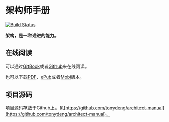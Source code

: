 # 架构师手册

[![Build Status](https://travis-ci.org/tonydeng/architect-manual.svg?branch=master)](https://travis-ci.org/tonydeng/architect-manual)

**架构，是一种递进的能力。**

## 在线阅读

可以通过[GitBook](https://tonydeng.gitbooks.io/architect-manual/)或者[Github](https://tonydeng.github.io/architect-manual)来在线阅读。

也可以下载[PDF](https://www.gitbook.com/download/pdf/book/tonydeng/architect-manual)、[ePub](https://www.gitbook.com/download/epub/book/tonydeng/architect-manual)或者[Mobi](https://www.gitbook.com/download/mobi/book/tonydeng/architect-manual)版本。

## 项目源码

项目源码存放于Github上，见[https://github.com/tonydeng/architect-manual](https://github.com/tonydeng/architect-manual)。
